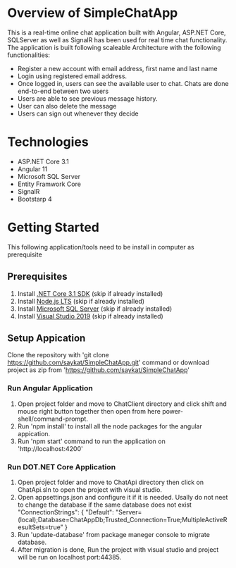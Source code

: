 # Overview of SimpleChatApp
This is a real-time online chat application built
with Angular, ASP.NET Core, SQLServer as well as SignalR has been
used for real time chat functionality.
The application is built following scaleable Architecture
with the following functionalities:
  * Register a new account with email address, first name and last name
  * Login using registered email address.
  * Once logged in, users can see the available user to chat. 
    Chats are done end-to-end between two users
  * Users are able to see previous message history.
  * User can also delete the message
  * Users can sign out whenever they decide
  
 # Technologies
  * ASP.NET Core 3.1
  * Angular 11
  * Microsoft SQL Server
  * Entity Framwork Core
  * SignalR
  * Bootstarp 4
  
 # Getting Started
 This following application/tools need to be install in computer as prerequisite
  
 ## Prerequisites
  1. Install [.NET Core 3.1 SDK](https://dotnet.microsoft.com/download/dotnet-core/3.1) (skip if already installed)
  2. Install [Node.js LTS](https://nodejs.org/en/) (skip if already installed)
  3. Install [Microsoft SQL Server](https://www.microsoft.com/en-us/sql-server/sql-server-downloads)  (skip if already installed)
  4. Install [Visual Studio 2019](https://visualstudio.microsoft.com/downloads/)  (skip if already installed)
  
  
  ## Setup Appication
  Clone the repository with 'git clone https://github.com/saykat/SimpleChatApp.git' command or download project as zip from 'https://github.com/saykat/SimpleChatApp'
  
  ### Run Angular Application
   1. Open project folder and move to ChatClient directory and click shift and mouse right button together then open from here power-shell/command-prompt.
   2. Run 'npm install' to install all the node packages for the angular appication.
   3. Run 'npm start' command to run the application on 'http://localhost:4200'
  
  ### Run DOT.NET Core Application
   1. Open project folder and move to ChatApi directory then click on ChatApi.sln to open the project with visual studio.
   2. Open appsettings.json and configure it if it is needed. Usally do not neet to change the database if the same database does not exist 
      "ConnectionStrings": {
        "Default": "Server=(local);Database=ChatAppDb;Trusted_Connection=True;MultipleActiveResultSets=true"
      } 
   3. Run 'update-database' from package maneger console to migrate database.
   4. After migration is done, Run the project with visual studio and project will be run on localhost port:44385.

